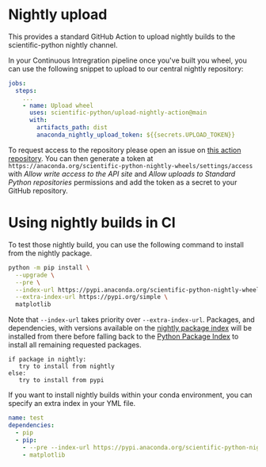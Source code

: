 # Nightly upload

This provides a standard GitHub Action to upload nightly builds to the
scientific-python nightly channel.

In your Continuous Intregration pipeline once you've built you wheel, you can
use the following snippet to upload to our central nightly repository:

```yml
jobs:
  steps:
    ...
    - name: Upload wheel
      uses: scientific-python/upload-nightly-action@main
      with:
        artifacts_path: dist
        anaconda_nightly_upload_token: ${{secrets.UPLOAD_TOKEN}}
```

To request access to the repository please open an issue on [this action
repository](https://github.com/scientific-python/upload-nightly-action). You can
then generate a token at `https://anaconda.org/scientific-python-nightly-wheels/settings/access`
with _Allow write access to the API site_ and _Allow uploads to Standard Python repositories_
permissions and add the token as a secret to your GitHub repository.

# Using nightly builds in CI

To test those nightly build, you can use the following command to install from
the nightly package.

```sh
python -m pip install \
  --upgrade \
  --pre \
  --index-url https://pypi.anaconda.org/scientific-python-nightly-wheels/simple \
  --extra-index-url https://pypi.org/simple \
  matplotlib
```

Note that `--index-url` takes priority over `--extra-index-url`.
Packages, and dependencies, with versions available on the
[nightly package index][] will be installed from there before falling back to
the [Python Package Index][PyPI] to install all remaining requested packages.

```
if package in nightly:
   try to install from nightly
else:
   try to install from pypi
```

If you want to install nightly builds within your conda environment, you can specify an
extra index in your YML file.

```yml
name: test
dependencies:
  - pip
  - pip:
    - --pre --index-url https://pypi.anaconda.org/scientific-python-nightly-wheels/simple --extra-index-url https://pypi.org/simple
    - matplotlib
```

[nightly package index]: https://anaconda.org/scientific-python-nightly-wheels
[PyPI]: https://pypi.org/
